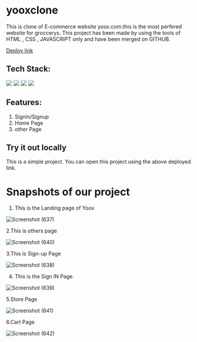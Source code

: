 # yooxclone
This is clone of E-commerce website yoox.com.this is the most perfered website for groccerys.
This project has been made by using the tools of HTML , CSS , JAVASCRIPT only and have been merged on GITHUB.

[Deploy link](https://pensive-shirley-07b02e.netlify.app)

## Tech Stack:

<p>
   <img src="https://img.icons8.com/color/64/000000/javascript.png"/>
   <img src="https://img.icons8.com/color/64/000000/html-5.png"/>
   <img src="https://img.icons8.com/color/64/000000/css3.png" />
   <img src="https://img.icons8.com/color/64/000000/json.png"/>
</p>

## Features:
1. Signin/Signup
2. Home Page
3. other Page
 

## Try it out locally
This is a simple project. You can open this project using the above deployed link.  

<h1>Snapshots of our project</h1>

1. This is the Landing page of Yoox

 
![Screenshot (637)](https://user-images.githubusercontent.com/95962613/172614804-742fdca5-0e79-4d91-985c-df3e33ffd9f5.png)


2.This is others page

![Screenshot (640)](https://user-images.githubusercontent.com/95962613/172614884-6a4f21a7-493c-45e5-a444-bc08e771e32f.png)



 

3.This is Sign-up Page

 
![Screenshot (638)](https://user-images.githubusercontent.com/95962613/172615607-0e3a5a8d-d9c7-4af1-a497-5f766db17114.png)



4. This is the Sign IN Page.

 
![Screenshot (639)](https://user-images.githubusercontent.com/95962613/172615677-de1926e2-69b5-4d7c-8e35-30f2e34380b3.png)


5.Store Page
 
![Screenshot (641)](https://user-images.githubusercontent.com/95962613/172615777-1c9031b1-461a-495c-be07-d73988319b29.png)

6.Cart Page

![Screenshot (642)](https://user-images.githubusercontent.com/95962613/172615860-830d7ea0-58cf-4357-9109-769e572622c4.png)

